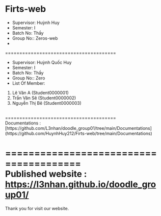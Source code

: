 Firts-web
<br>
=======================================
+ Supervisor: Huỳnh Huy
+ Semester: I
+ Batch No: Thầy
+ Group No:: Zeros-web
+ <br>
=======================================
+ Supervisor: Huỳnh Quốc Huy
+ Semester: I
+ Batch No: Thầy
+ Group No:: Zero
+ List Of Member:
1. Lê Văn A (Student0000001)
2. Trần Văn Sê (Student0000002)
3. Nguyễn Thị Bê (Student0000003)
<br>
=======================================
<br>
Documentations : [https://github.com/L3nhan/doodle_group01/tree/main/Documentations](https://github.com/HuynhHuy212/Firts-web/tree/main/Documentations)

=======================================
<br>
Published website : https://l3nhan.github.io/doodle_group01/
<br>
=======================================
Thank you for visit our website.
